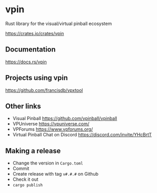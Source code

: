 # vpin

Rust library for the visual/virtual pinball ecosystem

https://crates.io/crates/vpin

## Documentation

https://docs.rs/vpin

## Projects using vpin

https://github.com/francisdb/vpxtool

## Other links

* Visual Pinball https://github.com/vpinball/vpinball
* VPUniverse https://vpuniverse.com/
* VPForums https://www.vpforums.org/
* Virtual Pinball Chat on Discord https://discord.com/invite/YHcBrtT

## Making a release

* Change the version in `Cargo.toml`
* Commit
* Create release with tag `v#.#.#` on Github
* Check it out
* `cargo publish`
